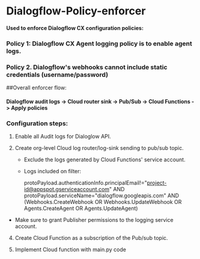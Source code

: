 # Dialogflow-Policy-enforcer
#### Used to enforce Dialogflow CX configuration policies:

### Policy 1: Dialogflow CX Agent logging policy is to enable agent logs.

### Policy 2. Dialogflow's webhooks cannot include static credentials (username/password)


##Overall enforcer flow:

#### Dialogflow audit logs -> Cloud router sink -> Pub/Sub -> Cloud Functions -> Apply policies

### Configuration steps:

1. Enable all Audit logs for Dialoglow API.


2. Create org-level Cloud log router/log-sink sending to pub/sub topic.

   * Exclude the logs generated by Cloud Functions' service account.
   * Logs included on filter:

       
       protoPayload.authenticationInfo.principalEmail!="<project-id@appspot.gserviceaccount.com>" AND
       protoPayload.serviceName="dialogflow.googleapis.com" AND 
       (Webhooks.CreateWebhook OR
       Webhooks.UpdateWebhook OR 
       Agents.CreateAgent OR 
       Agents.UpdateAgent)

       
  * Make sure to grant Publisher permissions to the logging service account.


4. Create Cloud Function as a subscription of the Pub/sub topic. 


5. Implement Cloud function with main.py code